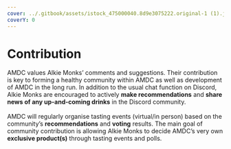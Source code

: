 ```yaml
---
cover: ../.gitbook/assets/istock_475000040.8d9e3075222.original-1 (1).jpg
coverY: 0
---
```


# Contribution

AMDC values Alkie Monks’ comments and suggestions. Their contribution is key to forming a healthy community within AMDC as well as development of AMDC in the long run. In addition to the usual chat function on Discord, Alkie Monks are encouraged to actively **make recommendations** and **share news of any up-and-coming drinks** in the Discord community. \
\
AMDC will regularly organise tasting events (virtual/in person) based on the community’s **recommendations** and **voting** results. The main goal of community contribution is allowing Alkie Monks to decide AMDC’s very own **exclusive product(s)** through tasting events and polls.

